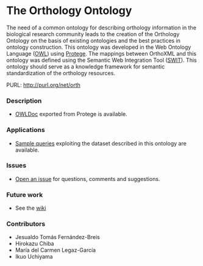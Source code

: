 # The Orthology Ontology
The need of a common ontology for describing orthology information in the biological research community leads to the creation of the Orthology Ontology on the basis of existing ontologies and the best practices in ontology construction. This ontology was developed in the Web Ontology Language ([OWL](http://www.w3.org/TR/owl2-overview/)) using [Protege](http://protege.stanford.edu). The mappings between OrthoXML and this ontology was defined using the Semantic Web Integration Tool ([SWIT](http://sele.inf.um.es/swit/)). This ontology should serve as a knowledge framework for semantic standardization of the orthology resources.

PURL: http://purl.org/net/orth

### Description

* [OWLDoc](http://mbgd.genome.ad.jp/ontology/OWLDOC/) exported from Protege is available.

### Applications

* [Sample queries](http://mbgd.genome.ad.jp/sparql/example.php?category=oo) exploiting the dataset described in this ontology are available.

### Issues
* [Open an issue](https://github.com/qfo/OrthologyOntology/issues) for questions, comments and suggestions.

### Future work
* See the [wiki](https://github.com/qfo/OrthologyOntology/wiki/Orthology-Ontology-wiki)

### Contributors
* Jesualdo Tomás Fernández-Breis
* Hirokazu Chiba
* María del Carmen Legaz-García
* Ikuo Uchiyama

